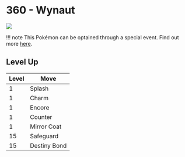 # 360 - Wynaut
![][360]

!!! note
    This Pokémon can be optained through a special event. Find out more [here](../../special_events/#baby-pokemon-egg-gift).

## Level Up

Level | Move
---   | ---
  1   | Splash
  1   | Charm
  1   | Encore
  1   | Counter
  1   | Mirror Coat
 15   | Safeguard
 15   | Destiny Bond



[360]: ../img/pokemon/360.png
